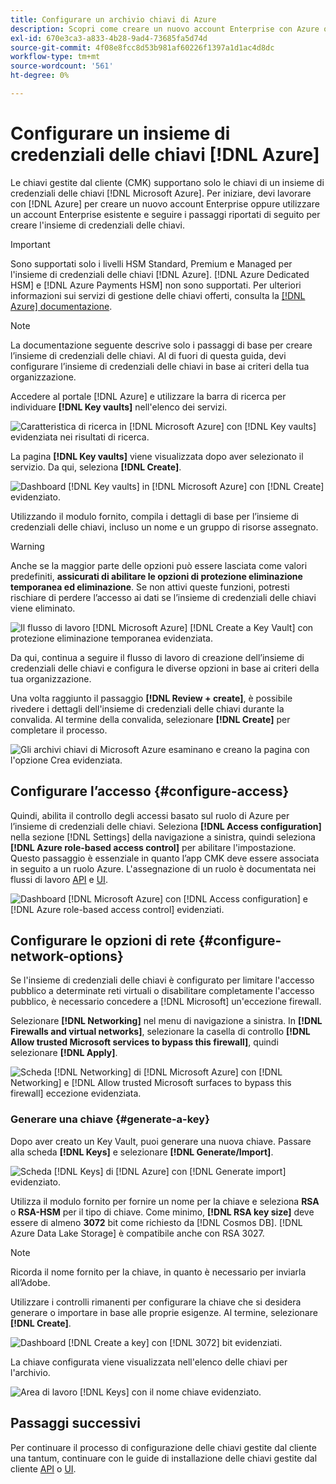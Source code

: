 ```yaml
---
title: Configurare un archivio chiavi di Azure
description: Scopri come creare un nuovo account Enterprise con Azure o utilizzare un account Enterprise esistente e creare l’insieme di credenziali delle chiavi.
exl-id: 670e3ca3-a833-4b28-9ad4-73685fa5d74d
source-git-commit: 4f08e8fcc8d53b981af60226f1397a1d1ac4d8dc
workflow-type: tm+mt
source-wordcount: '561'
ht-degree: 0%

---
```


# Configurare un insieme di credenziali delle chiavi [!DNL Azure]

Le chiavi gestite dal cliente (CMK) supportano solo le chiavi di un insieme di credenziali delle chiavi [!DNL Microsoft Azure]. Per iniziare, devi lavorare con [!DNL Azure] per creare un nuovo account Enterprise oppure utilizzare un account Enterprise esistente e seguire i passaggi riportati di seguito per creare l&#39;insieme di credenziali delle chiavi.

>[!IMPORTANT]
>
>Sono supportati solo i livelli HSM Standard, Premium e Managed per l&#39;insieme di credenziali delle chiavi [!DNL Azure]. [!DNL Azure Dedicated HSM] e [!DNL Azure Payments HSM] non sono supportati. Per ulteriori informazioni sui servizi di gestione delle chiavi offerti, consulta la [[!DNL Azure] documentazione](https://learn.microsoft.com/en-us/azure/security/fundamentals/key-management#azure-key-management-services).

>[!NOTE]
>
>La documentazione seguente descrive solo i passaggi di base per creare l’insieme di credenziali delle chiavi. Al di fuori di questa guida, devi configurare l’insieme di credenziali delle chiavi in base ai criteri della tua organizzazione.

Accedere al portale [!DNL Azure] e utilizzare la barra di ricerca per individuare **[!DNL Key vaults]** nell&#39;elenco dei servizi.

![Caratteristica di ricerca in [!DNL Microsoft Azure] con [!DNL Key vaults] evidenziata nei risultati di ricerca.](../../images/governance-privacy-security/customer-managed-keys/access-key-vaults.png)

La pagina **[!DNL Key vaults]** viene visualizzata dopo aver selezionato il servizio. Da qui, seleziona **[!DNL Create]**.

![Dashboard [!DNL Key vaults] in [!DNL Microsoft Azure] con [!DNL Create] evidenziato.](../../images/governance-privacy-security/customer-managed-keys/create-key-vault.png)

Utilizzando il modulo fornito, compila i dettagli di base per l’insieme di credenziali delle chiavi, incluso un nome e un gruppo di risorse assegnato.

>[!WARNING]
>
>Anche se la maggior parte delle opzioni può essere lasciata come valori predefiniti, **assicurati di abilitare le opzioni di protezione eliminazione temporanea ed eliminazione**. Se non attivi queste funzioni, potresti rischiare di perdere l’accesso ai dati se l’insieme di credenziali delle chiavi viene eliminato.
>
>![Il flusso di lavoro [!DNL Microsoft Azure] [!DNL Create a Key Vault] con protezione eliminazione temporanea evidenziata.](../../images/governance-privacy-security/customer-managed-keys/basic-config.png)

Da qui, continua a seguire il flusso di lavoro di creazione dell’insieme di credenziali delle chiavi e configura le diverse opzioni in base ai criteri della tua organizzazione.

Una volta raggiunto il passaggio **[!DNL Review + create]**, è possibile rivedere i dettagli dell&#39;insieme di credenziali delle chiavi durante la convalida. Al termine della convalida, selezionare **[!DNL Create]** per completare il processo.

![Gli archivi chiavi di Microsoft Azure esaminano e creano la pagina con l&#39;opzione Crea evidenziata.](../../images/governance-privacy-security/customer-managed-keys/finish-creation.png)

## Configurare l’accesso {#configure-access}

Quindi, abilita il controllo degli accessi basato sul ruolo di Azure per l’insieme di credenziali delle chiavi. Seleziona **[!DNL Access configuration]** nella sezione [!DNL Settings] della navigazione a sinistra, quindi seleziona **[!DNL Azure role-based access control]** per abilitare l&#39;impostazione. Questo passaggio è essenziale in quanto l’app CMK deve essere associata in seguito a un ruolo Azure. L&#39;assegnazione di un ruolo è documentata nei flussi di lavoro [API](./api-set-up.md#assign-to-role) e [UI](./ui-set-up.md#assign-to-role).

![Dashboard [!DNL Microsoft Azure] con [!DNL Access configuration] e [!DNL Azure role-based access control] evidenziati.](../../images/governance-privacy-security/customer-managed-keys/access-configuration.png)

## Configurare le opzioni di rete {#configure-network-options}

Se l&#39;insieme di credenziali delle chiavi è configurato per limitare l&#39;accesso pubblico a determinate reti virtuali o disabilitare completamente l&#39;accesso pubblico, è necessario concedere a [!DNL Microsoft] un&#39;eccezione firewall.

Selezionare **[!DNL Networking]** nel menu di navigazione a sinistra. In **[!DNL Firewalls and virtual networks]**, selezionare la casella di controllo **[!DNL Allow trusted Microsoft services to bypass this firewall]**, quindi selezionare **[!DNL Apply]**.

![Scheda [!DNL Networking] di [!DNL Microsoft Azure] con [!DNL Networking] e [!DNL Allow trusted Microsoft surfaces to bypass this firewall] eccezione evidenziata.](../../images/governance-privacy-security/customer-managed-keys/networking.png)

### Generare una chiave {#generate-a-key}

Dopo aver creato un Key Vault, puoi generare una nuova chiave. Passare alla scheda **[!DNL Keys]** e selezionare **[!DNL Generate/Import]**.

![Scheda [!DNL Keys] di [!DNL Azure] con [!DNL Generate import] evidenziato.](../../images/governance-privacy-security/customer-managed-keys/view-keys.png)

Utilizza il modulo fornito per fornire un nome per la chiave e seleziona **RSA** o **RSA-HSM** per il tipo di chiave. Come minimo, **[!DNL RSA key size]** deve essere di almeno **3072** bit come richiesto da [!DNL Cosmos DB]. [!DNL Azure Data Lake Storage] è compatibile anche con RSA 3027.

>[!NOTE]
>
>Ricorda il nome fornito per la chiave, in quanto è necessario per inviarla all’Adobe.

Utilizzare i controlli rimanenti per configurare la chiave che si desidera generare o importare in base alle proprie esigenze. Al termine, selezionare **[!DNL Create]**.

![Dashboard [!DNL Create a key] con [!DNL 3072] bit evidenziati.](../../images/governance-privacy-security/customer-managed-keys/configure-key.png)

La chiave configurata viene visualizzata nell&#39;elenco delle chiavi per l&#39;archivio.

![Area di lavoro [!DNL Keys] con il nome chiave evidenziato.](../../images/governance-privacy-security/customer-managed-keys/key-added.png)

## Passaggi successivi

Per continuare il processo di configurazione delle chiavi gestite dal cliente una tantum, continuare con le guide di installazione delle chiavi gestite dal cliente [API](./api-set-up.md) o [UI](./ui-set-up.md).
